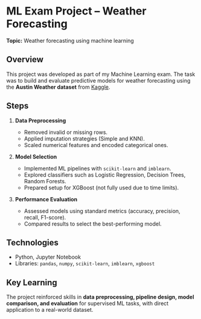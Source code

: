 # ML Exam Project – Weather Forecasting

**Topic:** Weather forecasting using machine learning  

## Overview
This project was developed as part of my Machine Learning exam. The task was to build and evaluate predictive models for weather forecasting using the **Austin Weather dataset** from [Kaggle](https://www.kaggle.com/datasets/grubenm/austin-weather).

## Steps
1. **Data Preprocessing**
   - Removed invalid or missing rows.
   - Applied imputation strategies (Simple and KNN).
   - Scaled numerical features and encoded categorical ones.

2. **Model Selection**
   - Implemented ML pipelines with `scikit-learn` and `imblearn`.
   - Explored classifiers such as Logistic Regression, Decision Trees, Random Forests.
   - Prepared setup for XGBoost (not fully used due to time limits).

3. **Performance Evaluation**
   - Assessed models using standard metrics (accuracy, precision, recall, F1-score).
   - Compared results to select the best-performing model.

## Technologies
- Python, Jupyter Notebook  
- Libraries: `pandas`, `numpy`, `scikit-learn`, `imblearn`, `xgboost`

## Key Learning
The project reinforced skills in **data preprocessing, pipeline design, model comparison, and evaluation** for supervised ML tasks, with direct application to a real-world dataset.
